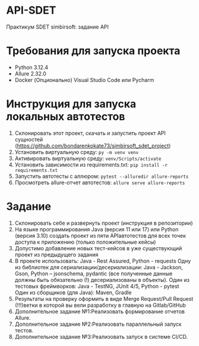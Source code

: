 # API-SDET
Практикум SDET simbirsoft: задание API

# Требования для запуска проекта
- Python 3.12.4
- Allure 2.32.0
- Docker
(Опционально) Visual Studio Code или Pycharm

# Инструкция для запуска локальных автотестов
1. Склонировать этот проект, скачать и запустить проект API сущностей (https://github.com/bondarenkokate73/simbirsoft_sdet_project)
3. Установить виртуальную среду: `py -m venv venv`
4. Активировать виртуальную среду: `venv/Scripts/activate`
5. Установить зависимости из requirements.txt: `pip install -r requirements.txt`
6. Запустить автотесты c аллюром: `pytest --alluredir allure-reports`
7. Просмотреть allure-отчет автотестов: `allure serve allure-reports`

# Задание
1. Склонировать себе и развернуть проект (инструкция в репозитории)
2. На языке программирования Java (версия 11 или 17) или Python (версия 3.10) создать
проект из пяти APIавтотестов для всех точек доступа к приложению (только положительные кейсы)
3. Допустимо добавление новых тест-кейсов в уже существующий проект из предыдущего
задания
4. В проекте использовать:
Java - Rest Assured, Python - requests
Одну из библиотек для сериализации/десериализации: Java - Jackson, Gson, Python –
jsonschema, pydantic (все полученные данные должны быть обязательно (!)
десериализованы в объекты).
Один из тестовых фреймворков: Java - TestNG, JUnit 4/5, Python - pytest
Один из сборщиков (для Java): Maven, Gradle
5. Результаты на проверку оформить в виде Merge Request/Pull Request (!!!)ветки в которой
вы вели разработку в главную на Gitlab/GitHub
6. Дополнительное задание №1:Реализовать формирование отчетов Allure.
7. Дополнительное задание №2:Реализовать параллельный запуск тестов.
8. Дополнительное задание №3:Реализовать запуск в системе CI/CD.
